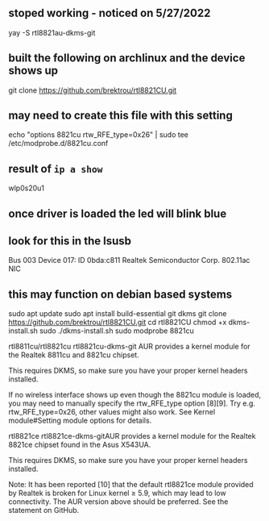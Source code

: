 ## stoped working - noticed on 5/27/2022
yay -S  rtl8821au-dkms-git

## built the following on archlinux and the device shows up
git clone https://github.com/brektrou/rtl8821CU.git


## may need to create this file with this setting
echo "options 8821cu rtw_RFE_type=0x26" | sudo tee /etc/modprobe.d/8821cu.conf


## result of `ip a show`
wlp0s20u1

## once driver is loaded the led will blink blue

## look for this in the lsusb
Bus 003 Device 017: ID 0bda:c811 Realtek Semiconductor Corp. 802.11ac NIC

## this may function on debian based systems
sudo apt update
sudo apt install build-essential git dkms
git clone https://github.com/brektrou/rtl8821CU.git
cd rtl8821CU
chmod +x dkms-install.sh
sudo ./dkms-install.sh
sudo modprobe 8821cu






rtl8811cu/rtl8821cu
rtl8821cu-dkms-git AUR provides a kernel module for the Realtek 8811cu and 8821cu chipset.

This requires DKMS, so make sure you have your proper kernel headers installed.

If no wireless interface shows up even though the 8821cu module is loaded, you may need to manually specify the rtw_RFE_type option [8][9]. Try e.g. rtw_RFE_type=0x26, other values might also work. See Kernel module#Setting module options for details.

rtl8821ce
rtl8821ce-dkms-gitAUR provides a kernel module for the Realtek 8821ce chipset found in the Asus X543UA.

This requires DKMS, so make sure you have your proper kernel headers installed.

Note: It has been reported [10] that the default rtl8821ce module provided by Realtek is broken for Linux kernel ≥ 5.9, which may lead to low connectivity. The AUR version above should be preferred. See the statement on GitHub.
